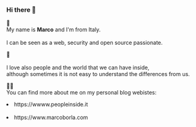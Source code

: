 ### Hi there 👋

🌱<br>
My name is **Marco** and I'm from Italy.<br><br>
I can be seen as a web, security and open source passionate.

:heart_decoration: <br><br>
I love also people and the world that we can have inside, <br>although sometimes it is not easy to understand the differences from us. 

:cook: <br>
You can find more about me on my personal blog webistes:<br>

<li> https://wwww.peopleinside.it <br><br>
<li> https://www.marcoborla.com

<!--
**PeopleInside/peopleinside** is a ✨ _special_ ✨ repository because its `README.md` (this file) appears on your GitHub profile.

Here are some ideas to get you started:

- 🔭 I’m currently working on ...
- 🌱 I’m currently learning ...
- 👯 I’m looking to collaborate on ...
- 🤔 I’m looking for help with ...
- 💬 Ask me about ...
- 📫 How to reach me: ...
- 😄 Pronouns: ...
- ⚡ Fun fact: ...
-->
